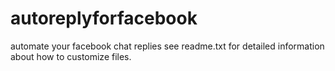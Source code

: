 # autoreplyforfacebook
automate your facebook chat replies
see readme.txt for detailed information about how to customize files.
